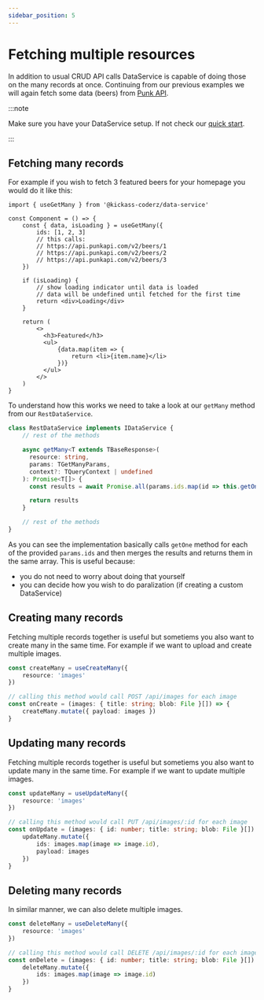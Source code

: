 ```yaml
---
sidebar_position: 5
---
```


# Fetching multiple resources

In addition to usual CRUD API calls DataService is capable of doing those on the many records at once. Continuing from our previous examples we will again fetch some data (beers) from [Punk API](https://punkapi.com/documentation/v2). 

:::note

Make sure you have your DataService setup. If not check our [quick start](/docs/data-service/quick-start#using-dataservice).

:::

## Fetching many records

For example if you wish to fetch 3 featured beers for your homepage you would do it like this:

```tsx
import { useGetMany } from '@kickass-coderz/data-service'

const Component = () => {
    const { data, isLoading } = useGetMany({
        ids: [1, 2, 3]
        // this calls:
        // https://api.punkapi.com/v2/beers/1
        // https://api.punkapi.com/v2/beers/2
        // https://api.punkapi.com/v2/beers/3
    })

    if (isLoading) {
        // show loading indicator until data is loaded
        // data will be undefined until fetched for the first time
        return <div>Loading</div>
    }

    return (
        <>
          <h3>Featured</h3>
          <ul>
              {data.map(item => {
                  return <li>{item.name}</li>
              })}
          </ul>
        </>
    )
}
```

To understand how this works we need to take a look at our `getMany` method from our `RestDataService`.

```ts
class RestDataService implements IDataService {
    // rest of the methods 

    async getMany<T extends TBaseResponse>(
      resource: string,
      params: TGetManyParams,
      context?: TQueryContext | undefined
    ): Promise<T[]> {
      const results = await Promise.all(params.ids.map(id => this.getOne<T>(resource, { id })))

      return results
    }

    // rest of the methods
}
```

As you can see the implementation basically calls `getOne` method for each of the provided `params.ids` and then merges the results and returns them in the same array. This is useful because:
-  you do not need to worry about doing that yourself
-  you can decide how you wish to do paralization (if creating a custom DataService)

## Creating many records

Fetching multiple records together is useful but sometiems you also want to create many in the same time. For example if we want to upload and create multiple images.

```ts
const createMany = useCreateMany({
    resource: 'images'
})

// calling this method would call POST /api/images for each image
const onCreate = (images: { title: string; blob: File }[]) => {
    createMany.mutate({ payload: images })
}
```

## Updating many records

Fetching multiple records together is useful but sometiems you also want to update many in the same time. For example if we want to update multiple images.

```ts
const updateMany = useUpdateMany({
    resource: 'images'
})

// calling this method would call PUT /api/images/:id for each image
const onUpdate = (images: { id: number; title: string; blob: File }[]) => {
    updateMany.mutate({ 
        ids: images.map(image => image.id),
        payload: images
    })
}
```

## Deleting many records

In similar manner, we can also delete multiple images.

```ts
const deleteMany = useDeleteMany({
    resource: 'images'
})

// calling this method would call DELETE /api/images/:id for each image
const onDelete = (images: { id: number; title: string; blob: File }[]) => {
    deleteMany.mutate({ 
        ids: images.map(image => image.id)
    })
}
```
